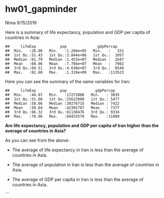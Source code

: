 hw01\_gapminder
================
Nima
9/15/2019

Here is a summary of life expectancy, population and GDP per capita of
countries in Asia:

    ##     lifeExp           pop              gdpPercap     
    ##  Min.   :28.80   Min.   :1.204e+05   Min.   :   331  
    ##  1st Qu.:51.43   1st Qu.:3.844e+06   1st Qu.:  1057  
    ##  Median :61.79   Median :1.453e+07   Median :  2647  
    ##  Mean   :60.06   Mean   :7.704e+07   Mean   :  7902  
    ##  3rd Qu.:69.51   3rd Qu.:4.630e+07   3rd Qu.:  8549  
    ##  Max.   :82.60   Max.   :1.319e+09   Max.   :113523

Here you can see the summary of the same variables for Iran:

    ##     lifeExp           pop             gdpPercap    
    ##  Min.   :44.87   Min.   :17272000   Min.   : 3035  
    ##  1st Qu.:51.68   1st Qu.:25622000   1st Qu.: 5477  
    ##  Median :58.66   Median :39276715   Median : 7422  
    ##  Mean   :58.64   Mean   :42301707   Mean   : 7377  
    ##  3rd Qu.:66.32   3rd Qu.:61130476   3rd Qu.: 9334  
    ##  Max.   :70.96   Max.   :69453570   Max.   :11889

**Are life expectancy, population and GDP per capita of Iran higher than
the average of countries in Asia?**

As you can see from the above:

  - The average of life expectancy in Iran is less than the average of
    countries in Asia.

  - The average of population in Iran is less than the average of
    countries in Asia.

  - The average of GDP per capita in Iran is less than the average of
    countries in Asia.

\`\`\`
